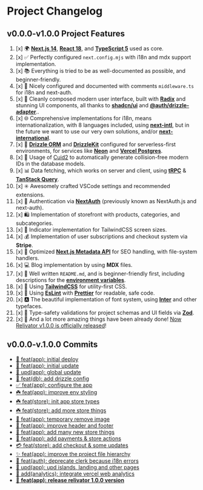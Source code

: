 # Project Changelog

## v0.0.0-v1.0.0 Project Features

1. [x] 🌍 **[Next.js 14](https://nextjs.org)**, **[React 18](https://react.dev)**, and **[TypeScript 5](https://typescriptlang.org)** used as core.
2. [x] ✅ Perfectly configured `next.config.mjs` with i18n and mdx support implementation.
3. [x] 📚 Everything is tried to be as well-documented as possible, and beginner-friendly.
4. [x] 🧱 Nicely configured and documented with comments `middleware.ts` for i18n and next-auth.
5. [x] 🍭 Cleanly composed modern user interface, built with **[Radix](https://radix-ui.com)** and stunning UI components, all thanks to **[shadcn/ui](https://ui.shadcn.com)** and **[@auth/drizzle-adapter](https://authjs.dev/reference/adapter/drizzle)**..
6. [x] 🌐 Comprehensive implementations for i18n, means internationalization, with 8 languages included, using **[next-intl](https://next-intl-docs.vercel.app/docs/getting-started/app-router-server-components)**, but in the future we want to use our very own solutions, and/or **[next-international](https://github.com/QuiiBz/next-international)**.
7. [x] 🦫 **[Drizzle ORM](https://orm.drizzle.team)** and **[DrizzleKit](https://orm.drizzle.team/kit-docs/overview)** configured for serverless-first environments, for services like **[Neon](https://neon.tech)** and **[Vercel Postgres](https://vercel.com/docs/storage/vercel-postgres)**.
8. [x] 🦺 Usage of [Cuid2](https://github.com/paralleldrive/cuid2) to automatically generate collision-free modern IDs in the database models.
9. [x] 📊 Data fetching, which works on server and client, using **[tRPC](https://trpc.io)** & **[TanStack Query](https://tanstack.com/query)**.
10. [x] ✳️ Awesomely crafted VSCode settings and recommended extensions.
11. [x] 🌿 Authentication via **[NextAuth](https://authjs.dev)** (previously known as NextAuth.js and next-auth).
12. [x] 🛍️ Implementation of storefront with products, categories, and subcategories.
13. [x] 🧫 Indicator implementation for TailwindCSS screen sizes.
14. [x] 💰 Implementation of user subscriptions and checkout system via **Stripe**.
15. [x] 💮 Optimized **[Next.js Metadata API](https://nextjs.org/docs/app/building-your-application/optimizing/metadata)** for SEO handling, with file-system handlers.
16. [x] 💻 Blog implementation by using **MDX** files.
17. [x] 📖 Well written `README.md`, and is beginner-friendly first, including descriptions for the **[environment variables](https://nextjs.org/docs/basic-features/environment-variables)**.
18. [x] 🤩 Using **[TailwindCSS](https://tailwindcss.com)** for utility-first CSS.
19. [x] 🦦 Using **[EsLint](https://eslint.org)** with **[Prettier](https://prettier.io)** for readable, safe code.
20. [x] 🅰️ The beautiful implementation of font system, using **[Inter](https://rsms.me/inter)** and other typefaces.
21. [x] 🔀 Type-safety validations for project schemas and UI fields via **[Zod](https://zod.dev)**.
22. [x] 🎉 And a lot more amazing things have been already done! [Now Relivator v1.0.0 is officially released](https://github.com/blefnk/relivator/releases/tag/1.0.0)!

## v0.0.0-v.1.0.0 Commits

- [🌱 feat(app): initial deploy](https://github.com/blefnk/relivator/commit/4099c7c7e444b3e5782487355a508fdfdb3a14cd)
- [💎 feat(app): initial update](https://github.com/blefnk/relivator/commit/67a68f4cb93f76937b307fc056ba99a9675ba700)
- [🌅 upd(app): global update](https://github.com/blefnk/relivator/commit/6247d5cda5a5dc5dea19940b64b39a5ab9aa6ce7)
- [🦫 feat(db): add drizzle config](https://github.com/blefnk/relivator/commit/4dbcf8d6682530955913ec088051c63798807d1e)
- [✅ feat(app): configure the app](https://github.com/blefnk/relivator/commit/fc941ef5061662a0dc8052641ab010cc45e66c60)
- [☘️ feat(app): improve env styling](https://github.com/blefnk/relivator/commit/e75ed0ec2413110b0fcd75f778d63eba9d88faea)
- [☘️ feat(store): init app store types](https://github.com/blefnk/relivator/commit/73b00c0ce0f3656bddbe9b71c19631c352ab89b2)
- [☘️ feat(store): add more store things](https://github.com/blefnk/relivator/commit/146f9c451544112a18a734b12622f913dd3c8298)
- [🧹 feat(app): temporary remove image](https://github.com/blefnk/relivator/commit/f3ce181f3d9844ba718a3aef7fadcd03776fdffe)
- [🌿 feat(app): improve header and footer](https://github.com/blefnk/relivator/commit/d178f653844cd259db5095022bfe4a1de9ebd070)
- [🌳 feat(app): add many new store things](https://github.com/blefnk/relivator/commit/b25ea4665975d055310a5f172d658464633d451e)
- [🌄 feat(app): add payments & store actions](https://github.com/blefnk/relivator/commit/639093c454bd758f0536215ce9830daabf466852)
- [💳 feat(store): add checkout & some updates](https://github.com/blefnk/relivator/commit/b61217d1afede932452190dfbbadd9bd86d22260)
- [✨ feat(app): improve the project file hierarchy](https://github.com/blefnk/relivator/commit/3a66fa83eede22a0a28082c37409a6546dca3a97)
- [🔴 feat(auth): deprecate clerk because i18n errors](https://github.com/blefnk/relivator/commit/2d4ff94d089548a30a9e65214c7731a68b6cae65)
- [📄 upd(app): upd islands, landing and other pages](https://github.com/blefnk/relivator/commit/7e5abae355cfc4790f65bce0d6d2ddbb24b2a524)
- [🍭 add(analytics): integrate vercel web analytics](https://github.com/blefnk/relivator/commit/5fb132ec4be5cb2c35e168bc9f1ad9844e3b73eb)
- [🎉 **feat(app): release relivator 1.0.0 version**](https://github.com/blefnk/relivator/commit/52dd52012441c975747b0331530428e8f7ae5825)

